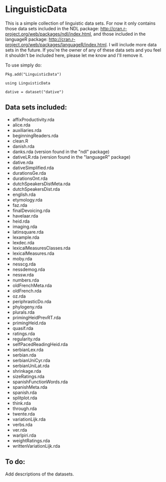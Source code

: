 # LinguisticData

This is a simple collection of linguistic data sets. For now it only contains those data sets included in the NDL package: http://cran.r-project.org/web/packages/ndl/index.html, and those included in the languageR package: http://cran.r-project.org/web/packages/languageR/index.html. I will include more data sets in the future. If you're the owner of any of these data sets and you feel it shouldn't be included here, please let me know and I'll remove it.

To use simply do:

```
Pkg.add("LinguisticData")

using LinguisticData

dative = dataset("dative")
```


## Data sets included:

* affixProductivity.rda
* alice.rda
* auxiliaries.rda
* beginningReaders.rda
* clean.R
* danish.rda
* danks.rda (version found in the "ndl" package)
* dativeLR.rda (version found in the "languageR" package)
* dative.rda
* dativeSimplified.rda
* durationsGe.rda
* durationsOnt.rda
* dutchSpeakersDistMeta.rda
* dutchSpeakersDist.rda
* english.rda
* etymology.rda
* faz.rda
* finalDevoicing.rda
* havelaar.rda
* heid.rda
* imaging.rda
* latinsquare.rda
* lexample.rda
* lexdec.rda
* lexicalMeasuresClasses.rda
* lexicalMeasures.rda
* moby.rda
* nesscg.rda
* nessdemog.rda
* nessw.rda
* numbers.rda
* oldFrenchMeta.rda
* oldFrench.rda
* oz.rda
* periphrasticDo.rda
* phylogeny.rda
* plurals.rda
* primingHeidPrevRT.rda
* primingHeid.rda
* quasif.rda
* ratings.rda
* regularity.rda
* selfPacedReadingHeid.rda
* serbianLex.rda
* serbian.rda
* serbianUniCyr.rda
* serbianUniLat.rda
* shrinkage.rda
* sizeRatings.rda
* spanishFunctionWords.rda
* spanishMeta.rda
* spanish.rda
* splitplot.rda
* think.rda
* through.rda
* twente.rda
* variationLijk.rda
* verbs.rda
* ver.rda
* warlpiri.rda
* weightRatings.rda
* writtenVariationLijk.rda

## To do:

Add descriptions of the datasets.